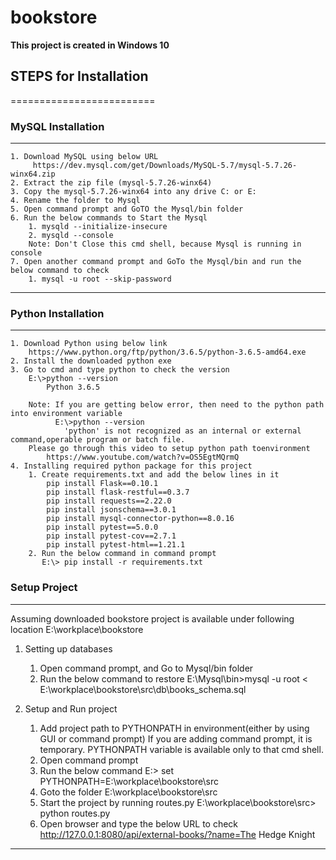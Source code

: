 # bookstore

**This project is created in Windows 10**

## STEPS for Installation
=========================
### MySQL Installation
-------------------
    1. Download MySQL using below URL
         https://dev.mysql.com/get/Downloads/MySQL-5.7/mysql-5.7.26-winx64.zip
    2. Extract the zip file (mysql-5.7.26-winx64)
    3. Copy the mysql-5.7.26-winx64 into any drive C: or E:
    4. Rename the folder to Mysql
    5. Open command prompt and GoTO the Mysql/bin folder
    6. Run the below commands to Start the Mysql
        1. mysqld --initialize-insecure
        2. mysqld --console
        Note: Don't Close this cmd shell, because Mysql is running in console
    7. Open another command prompt and GoTo the Mysql/bin and run the below command to check
        1. mysql -u root --skip-password
-------------------

### Python Installation
-------------------
    1. Download Python using below link
        https://www.python.org/ftp/python/3.6.5/python-3.6.5-amd64.exe
    2. Install the downloaded python exe
    3. Go to cmd and type python to check the version
        E:\>python --version
            Python 3.6.5

        Note: If you are getting below error, then need to the python path into environment variable
              E:\>python --version
                'python' is not recognized as an internal or external command,operable program or batch file.
        Please go through this video to setup python path toenvironment
            https://www.youtube.com/watch?v=OS5EgtMQrmQ
    4. Installing required python package for this project
        1. Create requirements.txt and add the below lines in it
            pip install Flask==0.10.1
            pip install flask-restful==0.3.7
            pip install requests==2.22.0
            pip install jsonschema==3.0.1
            pip install mysql-connector-python==8.0.16
            pip install pytest==5.0.0
            pip install pytest-cov==2.7.1
            pip install pytest-html==1.21.1
        2. Run the below command in command prompt
           E:\> pip install -r requirements.txt

### Setup Project
------------------------------------
Assuming downloaded bookstore project is available under following location
E:\workplace\bookstore

1. Setting up databases
    1. Open command prompt, and Go to Mysql/bin folder
    2. Run the below command to restore
        E:\Mysql\bin>mysql -u root <  E:\workplace\bookstore\src\db\books_schema.sql
2. Setup and Run project

    1. Add project path to PYTHONPATH in environment(either by using GUI or command prompt)
       If you are adding command prompt, it is temporary. PYTHONPATH variable is available only
       to that cmd shell.
    2) Open command prompt
    3) Run the below command
        E:\> set PYTHONPATH=E:\workplace\bookstore\src
    4) Goto the folder E:\workplace\bookstore\src
    5) Start the project by running routes.py
        E:\workplace\bookstore\src> python routes.py
    6) Open browser and type the below URL to check
            http://127.0.0.1:8080/api/external-books/?name=The Hedge Knight
-------------------------------------










